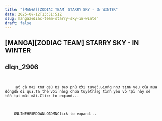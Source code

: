 ```yaml
---
title: "[MANGA][ZODIAC TEAM] STARRY SKY - IN WINTER"
date: 2025-06-12T13:51:51Z
slug: mangazodiac-team-starry-sky-in-winter
draft: false
---
```


## [MANGA][ZODIAC TEAM] STARRY SKY - IN WINTER

## dlqn_2906

​ ​​



	
		
		Tất cả mọi thứ đều bị bao phủ bởi tuyết.​Giống như tình yêu của mùa đông​đã đi qua.​Ta thề với nàng chúa tuyết​rằng tình yêu vô tội này sẽ tồn tại mãi mãi.​​Click to expand...
	
​​ ​ ​



	
		
		ONLINE​HERE​DOWNLOAD​MN​​Click to expand...
	
​ ​